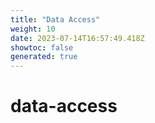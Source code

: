```yaml
---
title: "Data Access"
weight: 10
date: 2023-07-14T16:57:49.418Z
showtoc: false
generated: true
---
```

<!-- This file was generated from the Vendure source. Do not modify. Instead, re-run the "docs:build" script -->


# data-access